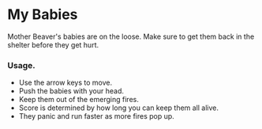 # My Babies

Mother Beaver's babies are on the loose. Make sure to get them back in the shelter before they get hurt.

### Usage.
- Use the arrow keys to move.
- Push the babies with your head.
- Keep them out of the emerging fires.
- Score is determined by how long you can keep them all alive.
- They panic and run faster as more fires pop up.

